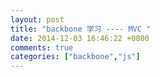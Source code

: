 ```yaml
---
layout: post
title: "backbone 学习 ---- MVC "
date: 2014-12-03 16:46:22 +0800
comments: true
categories: ["backbone","js"]
---
```


